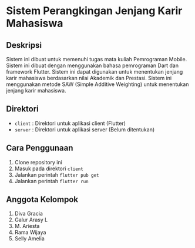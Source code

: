 # Sistem Perangkingan Jenjang Karir Mahasiswa

## Deskripsi

Sistem ini dibuat untuk memenuhi tugas mata kuliah Pemrograman Mobile. Sistem ini dibuat dengan menggunakan bahasa pemrograman Dart dan framework Flutter. Sistem ini dapat digunakan untuk menentukan jenjang karir mahasiswa berdasarkan nilai Akademik dan Prestasi. Sistem ini menggunakan metode SAW (Simple Additive Weighting) untuk menentukan jenjang karir mahasiswa.

## Direktori

- `client` : Direktori untuk aplikasi client (Flutter)
- `server` : Direktori untuk aplikasi server (Belum ditentukan)

## Cara Penggunaan

1. Clone repository ini
2. Masuk pada direktori `client`
3. Jalankan perintah `flutter pub get`
4. Jalankan perintah `flutter run`
<!-- 5. Masuk pada direktori `server`
6. Jalankan perintah `npm install`
7. Jalankan perintah `npm start` -->

## Anggota Kelompok

1. Diva Gracia
2. Galur Arasy L
3. M. Ariesta
4. Rama Wijaya
5. Selly Amelia
